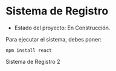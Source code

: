 <h1>Sistema de Registro</h1>

- Estado del proyecto: En Construcción.

Para ejecutar el sistema, debes poner:

  ````npm install react````


Sistema de Registro 2
